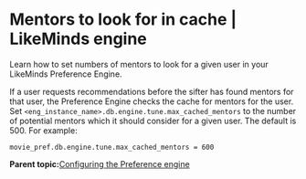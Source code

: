# Mentors to look for in cache \| LikeMinds engine

Learn how to set numbers of mentors to look for a given user in your LikeMinds Preference Engine.

If a user requests recommendations before the sifter has found mentors for that user, the Preference Engine checks the cache for mentors for the user. Set `<eng_instance_name>.db.engine.tune.max_cached_mentors` to the number of potential mentors which it should consider for a given user. The default is 500. For example:

```
movie_pref.db.engine.tune.max_cached_mentors = 600
```

**Parent topic:**[Configuring the Preference engine](../pzn/pzn_configure_preference_engine.md)

